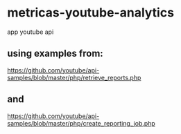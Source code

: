 # metricas-youtube-analytics
app youtube api

## using examples from:
 https://github.com/youtube/api-samples/blob/master/php/retrieve_reports.php
## and
 https://github.com/youtube/api-samples/blob/master/php/create_reporting_job.php